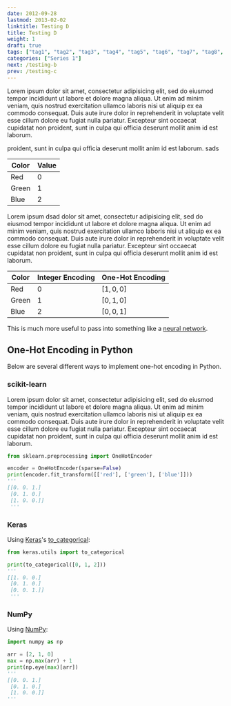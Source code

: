 ```yaml
---
date: 2012-09-28
lastmod: 2013-02-02
linktitle: Testing D
title: Testing D
weight: 1
draft: true
tags: ["tag1", "tag2", "tag3", "tag4", "tag5", "tag6", "tag7", "tag8", "tag9", "tag10", "tag11", "tag12", "tag13", "tag14", "tag15", "tag16", "tag17", "tag18", "pytorch", "neural networks", "python"]
categories: ["Series 1"]
next: /testing-b
prev: /testing-c
---
```


Lorem ipsum dolor sit amet, consectetur adipisicing elit, sed do eiusmod
tempor incididunt ut labore et dolore magna aliqua. Ut enim ad minim veniam,
quis nostrud exercitation ullamco laboris nisi ut aliquip ex ea commodo
consequat. Duis aute irure dolor in reprehenderit in voluptate velit esse
cillum dolore eu fugiat nulla pariatur. Excepteur sint occaecat cupidatat non
proident, sunt in culpa qui officia deserunt mollit anim id est laborum.

<!--more-->

proident, sunt in culpa qui officia deserunt mollit anim id est laborum.
sads

| Color | Value |
| --- | --- |
| Red | 0 |
| Green | 1 |
| Blue | 2 |

Lorem ipsum dsad dolor sit amet, consectetur adipisicing elit, sed do eiusmod
tempor incididunt ut labore et dolore magna aliqua. Ut enim ad minim veniam,
quis nostrud exercitation ullamco laboris nisi ut aliquip ex ea commodo
consequat. Duis aute irure dolor in reprehenderit in voluptate velit esse
cillum dolore eu fugiat nulla pariatur. Excepteur sint occaecat cupidatat non
proident, sunt in culpa qui officia deserunt mollit anim id est laborum.

| Color | Integer Encoding | One-Hot Encoding |
| --- | --- | --- |
| Red | 0 | $[1, 0, 0]$ |
| Green | 1 | $[0, 1, 0]$ |
| Blue | 2 | $[0, 0, 1]$ |

This is much more useful to pass into something like a [neural network](/blog/intro-to-neural-networks/).

## One-Hot Encoding in Python

Below are several different ways to implement one-hot encoding in Python.

### scikit-learn

Lorem ipsum dolor sit amet, consectetur adipisicing elit, sed do eiusmod
tempor incididunt ut labore et dolore magna aliqua. Ut enim ad minim veniam,
quis nostrud exercitation ullamco laboris nisi ut aliquip ex ea commodo
consequat. Duis aute irure dolor in reprehenderit in voluptate velit esse
cillum dolore eu fugiat nulla pariatur. Excepteur sint occaecat cupidatat non
proident, sunt in culpa qui officia deserunt mollit anim id est laborum.

```python
from sklearn.preprocessing import OneHotEncoder

encoder = OneHotEncoder(sparse=False)
print(encoder.fit_transform([['red'], ['green'], ['blue']]))
'''
[[0. 0. 1.]
 [0. 1. 0.]
 [1. 0. 0.]]
 '''
```

### Keras

Using [Keras](https://keras.io/)'s [to_categorical](https://keras.io/utils/#to_categorical):

```python
from keras.utils import to_categorical

print(to_categorical([0, 1, 2]))
'''
[[1. 0. 0.]
 [0. 1. 0.]
 [0. 0. 1.]]
 '''
```

### NumPy

Using [NumPy](https://numpy.org/):

```python
import numpy as np

arr = [2, 1, 0]
max = np.max(arr) + 1
print(np.eye(max)[arr])
'''
[[0. 0. 1.]
 [0. 1. 0.]
 [1. 0. 0.]]
'''
```